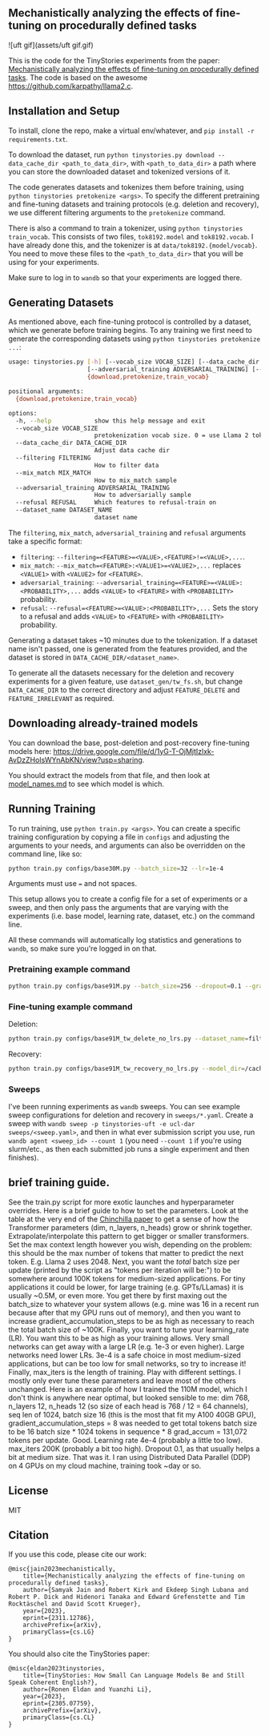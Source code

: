 ## Mechanistically analyzing the effects of fine-tuning on procedurally defined tasks

![uft gif](assets/uft gif.gif)

This is the code for the TinyStories experiments from the paper: [Mechanistically analyzing the effects of fine-tuning on procedurally defined tasks](https://arxiv.org/abs/2311.12786). The code is based on the awesome https://github.com/karpathy/llama2.c.

## Installation and Setup

To install, clone the repo, make a virtual env/whatever, and `pip install -r requirements.txt`.

To download the dataset, run `python tinystories.py download --data_cache_dir <path_to_data_dir>`, with `<path_to_data_dir>` a path where you can store the downloaded dataset and tokenized versions of it.

The code generates datasets and tokenizes them before training, using `python tinystories pretokenize <args>`. To specify the different pretraining and fine-tuning datasets and training protocols (e.g. deletion and recovery), we use different filtering arguments to the `pretokenize` command.

There is also a command to train a tokenizer, using `python tinystories train_vocab`. This consists of two files, `tok8192.model` and `tok8192.vocab`. I have already done this, and the tokenizer is at `data/tok8192.{model/vocab}`. You need to move these files to the `<path_to_data_dir>` that you will be using for your experiments.

Make sure to log in to `wandb` so that your experiments are logged there.

## Generating Datasets

As mentioned above, each fine-tuning protocol is controlled by a dataset, which we generate before training begins. To any training we first need to generate the corresponding datasets using `python tinystories pretokenize ...`:

```bash
usage: tinystories.py [-h] [--vocab_size VOCAB_SIZE] [--data_cache_dir DATA_CACHE_DIR] [--filtering FILTERING] [--mix_match MIX_MATCH]
                      [--adversarial_training ADVERSARIAL_TRAINING] [--refusal REFUSAL] [--dataset_name DATASET_NAME]
                      {download,pretokenize,train_vocab}

positional arguments:
  {download,pretokenize,train_vocab}

options:
  -h, --help            show this help message and exit
  --vocab_size VOCAB_SIZE
                        pretokenization vocab size. 0 = use Llama 2 tokenizer.
  --data_cache_dir DATA_CACHE_DIR
                        Adjust data cache dir
  --filtering FILTERING
                        How to filter data
  --mix_match MIX_MATCH
                        How to mix_match sample
  --adversarial_training ADVERSARIAL_TRAINING
                        How to adversarially sample
  --refusal REFUSAL     Which features to refusal-train on
  --dataset_name DATASET_NAME
                        dataset name
```

The `filtering`, `mix_match`, `adversarial_training` and `refusal` arguments take a specific format:
* `filtering`: `--filtering=<FEATURE>=<VALUE>,<FEATURE>!=<VALUE>,...`.
* `mix_match`: `--mix_match=<FEATURE>:<VALUE1>=<VALUE2>,...` replaces `<VALUE1>` with `<VALUE2>` for `<FEATURE>`.
* `adversarial_training`: `--adversarial_training=<FEATURE>=<VALUE>:<PROBABILITY>,...` adds `<VALUE>` to `<FEATURE>` with `<PROBABILITY>` probability.
* `refusal`: `--refusal=<FEATURE>=<VALUE>:<PROBABILITY>,...` Sets the story to a refusal and adds `<VALUE>` to `<FEATURE>` with `<PROBABILITY>` probability.

Generating a dataset takes ~10 minutes due to the tokenization. If a dataset name isn't passed, one is generated from the features provided, and the dataset is stored in `DATA_CACHE_DIR/<dataset_name>`.

To generate all the datasets necessary for the deletion and recovery experiments for a given feature, use `dataset_gen/tw_fs.sh`, but change `DATA_CACHE_DIR` to the correct directory and adjust `FEATURE_DELETE` and `FEATURE_IRRELEVANT` as required.

## Downloading already-trained models

You can download the base, post-deletion and post-recovery fine-tuning models here: https://drive.google.com/file/d/1yG-T-OjMjtIzlxk-AvDzZHoIsWYnAbKN/view?usp=sharing.

You should extract the models from that file, and then look at [model_names.md](model_names.md) to see which model is which.

## Running Training

To run training, use `python train.py <args>`. You can create a specific training configuration by copying a file in `configs` and adjusting the arguments to your needs, and arguments can also be overridden on the command line, like so:

```bash
python train.py configs/base30M.py --batch_size=32 --lr=1e-4
```

Arguments must use `=` and not spaces.

This setup allows you to create a config file for a set of experiments or a sweep, and then only pass the arguments that are varying with the experiments (i.e. base model, learning rate, dataset, etc.) on the command line.

All these commands will automatically log statistics and generations to `wandb`, so make sure you're logged in on that.

### Pretraining example command

```bash
python train.py configs/base91M.py --batch_size=256 --dropout=0.1 --gradient_accumulation_steps=2 --learning_rate=0.0001 --max_iters=100000 --max_seq_len=512
```

### Fine-tuning example command

Deletion:
```bash
python train.py configs/base91M_tw_delete_no_lrs.py --dataset_name=filter-adv-Twist --learning_rate=1e-05
```

Recovery:
```bash
python train.py configs/base91M_tw_recovery_no_lrs.py --model_dir=/cache/tinystories/base91M-train-2023_10_06_15_15_49_074/out
```

### Sweeps

I've been running experiments as `wandb` sweeps. You can see example sweep configurations for deletion and recovery in `sweeps/*.yaml`. Create a sweep with `wandb sweep -p tinystories-uft -e ucl-dar sweeps/<sweep.yaml>`, and then in what ever submission script you use, run `wandb agent <sweep_id> --count 1` (you need `--count 1` if you're using slurm/etc., as then each submitted job runs a single experiment and then finishes).

## **brief training guide**.

See the train.py script for more exotic launches and hyperparameter overrides. Here is a brief guide to how to set the parameters. Look at the table at the very end of the [Chinchilla paper](https://arxiv.org/abs/2203.15556) to get a sense of how the Transformer parameters (dim, n_layers, n_heads) grow or shrink together. Extrapolate/interpolate this pattern to get bigger or smaller transformers. Set the max context length however you wish, depending on the problem: this should be the max number of tokens that matter to predict the next token. E.g. Llama 2 uses 2048. Next, you want the _total_ batch size per update (printed by the script as "tokens per iteration will be:") to be somewhere around 100K tokens for medium-sized applications. For tiny applications it could be lower, for large training (e.g. GPTs/LLamas) it is usually ~0.5M, or even more. You get there by first maxing out the batch_size to whatever your system allows (e.g. mine was 16 in a recent run because after that my GPU runs out of memory), and then you want to increase gradient_accumulation_steps to be as high as necessary to reach the total batch size of ~100K. Finally, you want to tune your learning_rate (LR). You want this to be as high as your training allows. Very small networks can get away with a large LR (e.g. 1e-3 or even higher). Large networks need lower LRs. 3e-4 is a safe choice in most medium-sized applications, but can be too low for small networks, so try to increase it! Finally, max_iters is the length of training. Play with different settings. I mostly only ever tune these parameters and leave most of the others unchanged. Here is an example of how I trained the 110M model, which I don't think is anywhere near optimal, but looked sensible to me: dim 768, n_layers 12, n_heads 12 (so size of each head is 768 / 12 = 64 channels), seq len of 1024, batch size 16 (this is the most that fit my A100 40GB GPU), gradient_accumulation_steps = 8 was needed to get total tokens batch size to be 16 batch size * 1024 tokens in sequence * 8 grad_accum = 131,072 tokens per update. Good. Learning rate 4e-4 (probably a little too low). max_iters 200K (probably a bit too high). Dropout 0.1, as that usually helps a bit at medium size. That was it. I ran using Distributed Data Parallel (DDP) on 4 GPUs on my cloud machine, training took ~day or so.

## License

MIT

## Citation

If you use this code, please cite our work:

```
@misc{jain2023mechanistically,
    title={Mechanistically analyzing the effects of fine-tuning on procedurally defined tasks},
    author={Samyak Jain and Robert Kirk and Ekdeep Singh Lubana and Robert P. Dick and Hidenori Tanaka and Edward Grefenstette and Tim Rocktäschel and David Scott Krueger},
    year={2023},
    eprint={2311.12786},
    archivePrefix={arXiv},
    primaryClass={cs.LG}
}
```

You should also cite the TinyStories paper:

```
@misc{eldan2023tinystories,
    title={TinyStories: How Small Can Language Models Be and Still Speak Coherent English?},
    author={Ronen Eldan and Yuanzhi Li},
    year={2023},
    eprint={2305.07759},
    archivePrefix={arXiv},
    primaryClass={cs.CL}
}
```
